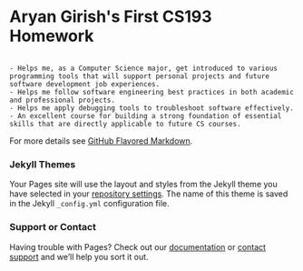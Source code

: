 # Aryan Girish's First CS193 Homework 

```

- Helps me, as a Computer Science major, get introduced to various programming tools that will support personal projects and future software development job experiences.
- Helps me follow software engineering best practices in both academic and professional projects.
- Helps me apply debugging tools to troubleshoot software effectively.
- An excellent course for building a strong foundation of essential skills that are directly applicable to future CS courses.

```

For more details see [GitHub Flavored Markdown](https://guides.github.com/features/mastering-markdown/).

### Jekyll Themes

Your Pages site will use the layout and styles from the Jekyll theme you have selected in your [repository settings](https://github.com/kalutes/CS193_Fall18_Lab1/settings). The name of this theme is saved in the Jekyll `_config.yml` configuration file.

### Support or Contact

Having trouble with Pages? Check out our [documentation](https://help.github.com/categories/github-pages-basics/) or [contact support](https://github.com/contact) and we’ll help you sort it out.
